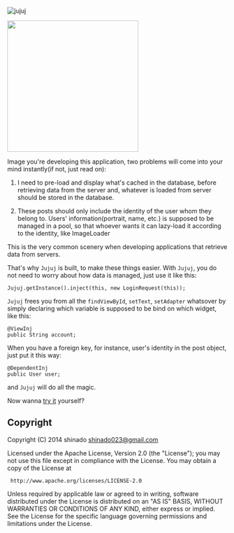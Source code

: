 
  ![jujuj](https://cloud.githubusercontent.com/assets/3215337/13896194/adebbf0e-edbe-11e5-9dd3-7f78008ce9d2.png)  

<img src="https://cloud.githubusercontent.com/assets/3215337/13972466/f7fdb030-f0d3-11e5-9149-fe37ffc5ea44.png" width = "300"/>

Image you're developing this application, two problems will come into your mind instantly(if not, just read on): 

1. I need to pre-load and display what's cached in the database, before retrieving data from the server and, whatever is loaded from server should be stored in the database. 

2. These posts should only include the identity of the user whom they belong to. Users' information(portrait, name, etc.) is supposed to be managed in a pool, so that whoever wants it can lazy-load it according to the identity, like ImageLoader

This is the very common scenery when developing applications that retrieve data from servers.

That's why `Jujuj` is built, to make these things easier. With `Jujuj`, you do not need to worry about how data is managed, just use it like this:
```
Jujuj.getInstance().inject(this, new LoginRequest(this));
```

`Jujuj` frees you from all the `findViewById`, `setText`, `setAdapter` whatsover by simply declaring which variable is supposed to be bind on which widget, like this:
```
@ViewInj   
public String account;
```

When you have a foreign key, for instance, user's identity in the post object, just put it this way:
```
@DependentInj   
public User user;
```

and `Jujuj` will do all the magic. 

Now wanna [try it](http://github.com/shinado/jujuj/wiki) yourself? 

## Copyright

Copyright (C) 2014 shinado <shinado023@gmail.com>

Licensed under the Apache License, Version 2.0 (the "License");
you may not use this file except in compliance with the License.
You may obtain a copy of the License at

     http://www.apache.org/licenses/LICENSE-2.0

Unless required by applicable law or agreed to in writing, software
distributed under the License is distributed on an "AS IS" BASIS,
WITHOUT WARRANTIES OR CONDITIONS OF ANY KIND, either express or implied.
See the License for the specific language governing permissions and
limitations under the License.
